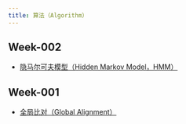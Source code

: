 ```yaml
---
title: 算法（Algorithm）
---
```


## Week-002

* [隐马尔可夫模型（Hidden Markov Model，HMM）](../week-002/#algorithm-hmm)

## Week-001

* [全局比对（Global Alignment）](../week-001/#algorithm-global-aligment)
